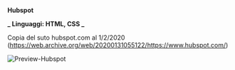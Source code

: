 **Hubspot**

**_ Linguaggi: HTML, CSS _**

Copia del suto hubspot.com al 1/2/2020 (https://web.archive.org/web/20200131055122/https://www.hubspot.com/)

![Preview-Hubspot](preview-hubspot.gif "Preview Hubspot")
